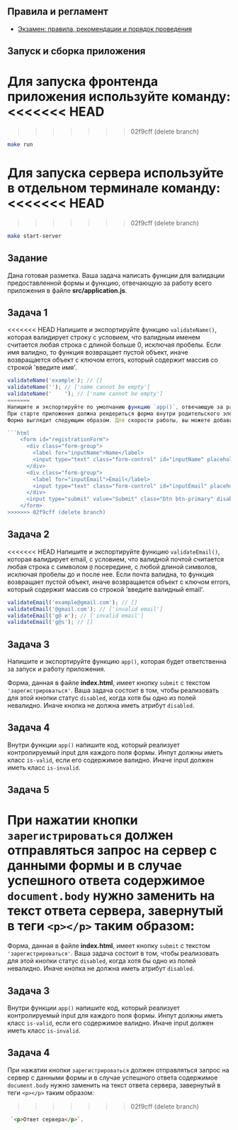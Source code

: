 ## Правила и регламент

- [Экзамен: правила, рекомендации и порядок проведения](https://hexly.notion.site/d9289c18871c44508bc7c7f05a51d94f)

## Запуск и сборка приложения

Для запуска фронтенда приложения используйте команду:
<<<<<<< HEAD
=======

>>>>>>> 02f9cff (delete branch)
```bash
make run
```

Для запуска сервера используйте в отдельном терминале команду:
<<<<<<< HEAD
=======

>>>>>>> 02f9cff (delete branch)
```bash
make start-server
```

## Задание

Дана готовая разметка. Ваша задача написать функции для валидации предоставленной формы и функцию, отвечающую за работу всего приложения в файле **src/application.js**.

## Задача 1

<<<<<<< HEAD
Напишите и экспортируйте функцию `validateName()`, которая валидирует строку с условием, что валидным именем считается любая строка с длиной больше 0, исключая пробелы. Если имя валидно, то функция возвращает пустой объект, иначе возвращается объект с ключом errors, который содержит массив со строкой 'введите имя'.

```javascript
validateName('example'); // []
validateName(''); // ['name cannot be empty']
validateName('    '); // ['name cannot be empty']
=======
Напишите и экспортируйте по умолчанию функцию `app()`, отвечающую за работу веб-приложения.
При старте приложения должна рендериться форма внутри родительского элемента с классом `.form-container`.
Форма выглядит следующим образом. Для скорости работы, вы можете добавить ее через `innerHTML`.

```html
    <form id="registrationForm">
      <div class="form-group">
        <label for="inputName">Name</label>
        <input type="text" class="form-control" id="inputName" placeholder="Введите ваше имя" name="name" required>
      </div>
      <div class="form-group">
        <label for="inputEmail">Email</label>
        <input type="text" class="form-control" id="inputEmail" placeholder="Введите email" name="email" required>
      </div>
      <input type="submit" value="Submit" class="btn btn-primary" disabled>
    </form>
>>>>>>> 02f9cff (delete branch)
```

## Задача 2

<<<<<<< HEAD
Напишите и экспортируйте функцию `validateEmail()`, которая валидирует email, с условием, что валидной почтой считается любая строка с символом `@` посередине, с любой длиной символов, исключая пробелы до и после нее. Если почта валидна, то функция возвращает пустой объект, иначе возвращается объект с ключом errors, который содержит массив со строкой 'введите валидный email'.

```javascript
validateEmail('example@gmail.com'); // []
validateEmail('@gmail.com'); // ['invalid email']
validateEmail('g@ и'); // ['invalid email']
validateEmail('g@s'); // []
```

## Задача 3

Напишите и экспортируйте функцию `app()`, которая будет ответственна за запуск и работу приложения.

Форма, данная в файле **index.html**, имеет кнопку `submit` c текстом `'зарегистрироваться'`. Ваша задача состоит в том, чтобы реализовать для этой кнопки статус `disabled`, когда хотя бы одно из полей невалидно. Иначе кнопка не должна иметь атрибут `disabled`.

## Задача 4

Внутри функции `app()` напишите код, который реализует контролируемый input для каждого поля формы. Инпут должны иметь класс `is-valid`, если его содержимое валидно. Иначе input должен иметь класс `is-invalid`.

## Задача 5

При нажатии кнопки `зарегистрироваться` должен отправляться запрос на сервер с данными формы и в случае успешного ответа содержимое `document.body` нужно заменить на текст ответа сервера, завернутый в теги `<p></p>` таким образом:
=======
Форма, данная в файле **index.html**, имеет кнопку `submit` c текстом `'зарегистрироваться'`. Ваша задача состоит в том, чтобы реализовать для этой кнопки статус `disabled`, когда хотя бы одно из полей невалидно. Иначе кнопка не должна иметь атрибут `disabled`.

## Задача 3

Внутри функции `app()` напишите код, который реализует контролируемый input для каждого поля формы. Инпут должны иметь класс `is-valid`, если его содержимое валидно. Иначе input должен иметь класс `is-invalid`.

## Задача 4

При нажатии кнопки `зарегистрироваться` должен отправляться запрос на сервер с данными формы и в случае успешного ответа содержимое `document.body` нужно заменить на текст ответа сервера, завернутый в теги `<p></p>` таким образом:

>>>>>>> 02f9cff (delete branch)
```html
 `<p>Ответ сервера</p>`.
```
